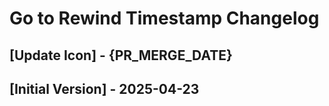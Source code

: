 # Go to Rewind Timestamp Changelog

## [Update Icon] - {PR_MERGE_DATE}

## [Initial Version] - 2025-04-23
